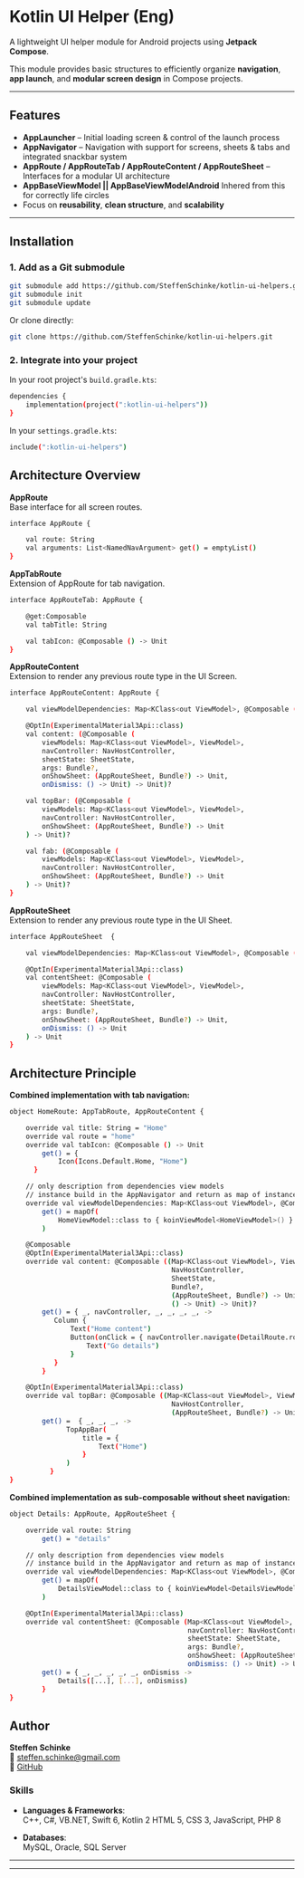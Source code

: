 
# Kotlin UI Helper (Eng)

A lightweight UI helper module for Android projects using **Jetpack Compose**.

This module provides basic structures to efficiently organize **navigation**, **app launch**, and **modular screen design** in Compose projects.

---

## Features

- **AppLauncher** – Initial loading screen & control of the launch process  
- **AppNavigator** – Navigation with support for screens, sheets & tabs and integrated snackbar system
- **AppRoute / AppRouteTab / AppRouteContent / AppRouteSheet** – Interfaces for a modular UI architecture  
- **AppBaseViewModel || AppBaseViewModelAndroid** Inhered from this for correctly life circles
- Focus on **reusability**, **clean structure**, and **scalability**

---

## Installation

### 1. Add as a Git submodule

```bash
git submodule add https://github.com/SteffenSchinke/kotlin-ui-helpers.git
git submodule init
git submodule update
```

Or clone directly:
```bash
git clone https://github.com/SteffenSchinke/kotlin-ui-helpers.git
```

### 2. Integrate into your project

In your root project's `build.gradle.kts`:
```bash
dependencies {
    implementation(project(":kotlin-ui-helpers"))
}
```

In your `settings.gradle.kts`:
```bash
include(":kotlin-ui-helpers")
```

## Architecture Overview

**AppRoute**  
Base interface for all screen routes.
```bash
interface AppRoute {

    val route: String
    val arguments: List<NamedNavArgument> get() = emptyList()
}
```

**AppTabRoute**  
Extension of AppRoute for tab navigation.
```bash
interface AppRouteTab: AppRoute {

    @get:Composable
    val tabTitle: String

    val tabIcon: @Composable () -> Unit
}
```

**AppRouteContent**  
Extension to render any previous route type in the UI Screen.
```bash
interface AppRouteContent: AppRoute {

    val viewModelDependencies: Map<KClass<out ViewModel>, @Composable () -> ViewModel>

    @OptIn(ExperimentalMaterial3Api::class)
    val content: (@Composable (
        viewModels: Map<KClass<out ViewModel>, ViewModel>,
        navController: NavHostController,
        sheetState: SheetState,
        args: Bundle?,
        onShowSheet: (AppRouteSheet, Bundle?) -> Unit,
        onDismiss: () -> Unit) -> Unit)?

    val topBar: (@Composable (
        viewModels: Map<KClass<out ViewModel>, ViewModel>,
        navController: NavHostController,
        onShowSheet: (AppRouteSheet, Bundle?) -> Unit
    ) -> Unit)?

    val fab: (@Composable (
        viewModels: Map<KClass<out ViewModel>, ViewModel>,
        navController: NavHostController,
        onShowSheet: (AppRouteSheet, Bundle?) -> Unit
    ) -> Unit)?
}
```

**AppRouteSheet**  
Extension to render any previous route type in the UI Sheet.
```bash
interface AppRouteSheet  {

    val viewModelDependencies: Map<KClass<out ViewModel>, @Composable () -> ViewModel>

    @OptIn(ExperimentalMaterial3Api::class)
    val contentSheet: @Composable (
        viewModels: Map<KClass<out ViewModel>, ViewModel>,
        navController: NavHostController,
        sheetState: SheetState,
        args: Bundle?,
        onShowSheet: (AppRouteSheet, Bundle?) -> Unit,
        onDismiss: () -> Unit
    ) -> Unit
}

```

## Architecture Principle

**Combined implementation with tab navigation:**
```bash
object HomeRoute: AppTabRoute, AppRouteContent {

    override val title: String = "Home"
    override val route = "home"
    override val tabIcon: @Composable () -> Unit
        get() = {
            Icon(Icons.Default.Home, "Home")
      }

    // only description from dependencies view models
    // instance build in the AppNavigator and return as map of instances with correctly life circle
    override val viewModelDependencies: Map<KClass<out ViewModel>, @Composable (() -> ViewModel)>
        get() = mapOf(
            HomeViewModel::class to { koinViewModel<HomeViewModel>() }
        )

    @Composable
    @OptIn(ExperimentalMaterial3Api::class)
    override val content: @Composable ((Map<KClass<out ViewModel>, ViewModel>,
                                        NavHostController,
                                        SheetState,
                                        Bundle?,
                                        (AppRouteSheet, Bundle?) -> Unit,
                                        () -> Unit) -> Unit)?
        get() = { _, navController, _, _, _, _, ->
           Column {
               Text("Home content")
               Button(onClick = { navController.navigate(DetailRoute.route) }) {
                   Text("Go details")
               }
           }
        }

    @OptIn(ExperimentalMaterial3Api::class)
    override val topBar: @Composable ((Map<KClass<out ViewModel>, ViewModel>,
                                        NavHostController,
                                        (AppRouteSheet, Bundle?) -> Unit) -> Unit)?
        get() =  { _, _, _, ->
              TopAppBar(
                  title = {
                      Text("Home")
                  }
              )
          }
}
```

**Combined implementation as sub-composable without sheet navigation:**
```bash
object Details: AppRoute, AppRouteSheet {

    override val route: String
        get() = "details"

    // only description from dependencies view models
    // instance build in the AppNavigator and return as map of instances with correctly life circle
    override val viewModelDependencies: Map<KClass<out ViewModel>, @Composable (() -> ViewModel)>
        get() = mapOf(
            DetailsViewModel::class to { koinViewModel<DetailsViewModel>() }
        )

    @OptIn(ExperimentalMaterial3Api::class)
    override val contentSheet: @Composable (Map<KClass<out ViewModel>, ViewModel>
                                            navController: NavHostController,
                                            sheetState: SheetState,
                                            args: Bundle?,
                                            onShowSheet: (AppRouteSheet, Bundle?) -> Unit,
                                            onDismiss: () -> Unit) -> Unit
        get() = { _, _, _, _, _, onDismiss ->
            Details([...], [...], onDismiss)
        }
}
```

## Author

**Steffen Schinke**  
📧 steffen.schinke@gmail.com  
🔗 [GitHub](https://github.com/SteffenSchinke)

### Skills

- **Languages & Frameworks**:  
  C++, C#, VB.NET, Swift 6, Kotlin 2 
  HTML 5, CSS 3, JavaScript, PHP 8

- **Databases**:  
  MySQL, Oracle, SQL Server


---
---
